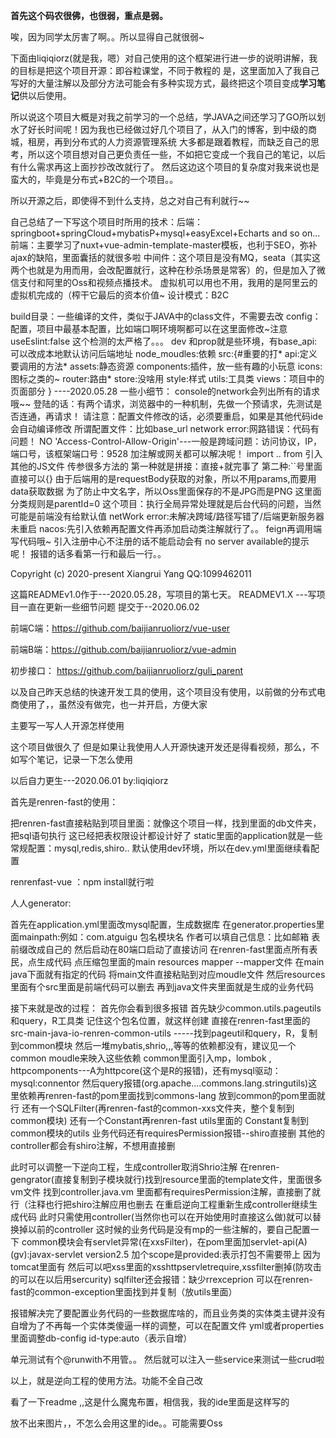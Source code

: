 **首先这个码农很佛，也很弱，重点是弱。**

唉，因为同学太厉害了啊。。所以显得自己就很弱~

下面由liqiqiorz(就是我，嗯）对自己使用的这个框架进行进一步的说明讲解，我的目标是把这个项目开源：即谷粒课堂，不同于教程的
是，这里面加入了我自己写好的大量注解以及部分方法可能会有多种实现方式，最终把这个项目变成**学习笔记**供以后使用。

所以说这个项目大概是对我之前学习的一个总结，学JAVA之间还学习了GO所以划水了好长时间呢！因为我也已经做过好几个项目了，从入门的博客，到中级的商城，租房，再到分布式的人力资源管理系统
大多都是跟着教程，而缺乏自己的思考，所以这个项目想对自己更负责任一些，不如把它变成一个我自己的笔记，以后有什么需求再这上面抄抄改改就行了。
然后这边这个项目的复杂度对我来说也是蛮大的，毕竟是分布式+B2C的一个项目。。

所以开源之后，即使得不到什么支持，总之对自己有利就行~~

自己总结了一下写这个项目时所用的技术：后端：springboot+springCloud+mybatisP+mysql+easyExcel+Echarts and so on...
前端：主要学习了nuxt+vue-admin-template-master模板，也利于SEO，弥补ajax的缺陷，里面囊括的就很多啦
中间件：这个项目是没有MQ，seata（其实这两个也就是为用而用，会改配置就行，这种在秒杀场景是常客）的，但是加入了微信支付和阿里的Oss和视频点播技术。
虚拟机可以用也不用，我用的是阿里云的虚拟机完成的（榨干它最后的资本价值~
设计模式：B2C

build目录：一些编译的文件，类似于JAVA中的class文件，不需要去改
config：配置，项目中最基本配置，比如端口啊环境啊都可以在这里面修改~注意useEslint:false  这个检测的太严格了。。。
dev 和prop就是些环境，有base_api:可以改成本地默认访问后端地址
node_moudles:依赖
src:{#重要的打*
api:定义要调用的方法*
assets:静态资源
components:插件，放一些有趣的小玩意
icons:图标之类的~
router:路由*
store:没啥用
style:样式
utils:工具类
views：项目中的页面部分
}    ----2020.05.28
一些小细节：
console的network会列出所有的请求哦~~
登陆的话：有两个请求，浏览器中的一种机制，先做一个预请求，先测试是否连通，再请求！
请注意：配置文件修改的话，必须要重启，如果是其他代码ide会自动编译修改
所谓配置文件：比如base_url
network error:网路错误：代码有问题！
NO 'Access-Control-Allow-Origin'---一般是跨域问题：访问协议，IP，端口号，该框架端口号：9528
加注解或网关都可以解决呢！
import .. from 引入其他的JS文件
传参很多方法的
第一种就是拼接：直接+就完事了
第二种:``号里面直接可以{}
由于后端用的是requestBody获取的对象，所以不用params,而要用data获取数据
为了防止中文名字，所以Oss里面保存的不是JPG而是PNG
这里面分类规则是parentId=0
这个项目：执行全局异常处理就是后台代码的问题，当然可能是前端没有给默认值
netWork error:未解决跨域/路径写错了/后端更新服务器未重启
nacos:先引入依赖再配置文件再添加启动类注解就行了。。
feign再调用端写代码哦~
引入注册中心不注册的话不能启动会有 no server available的提示呢！
报错的话多看第一行和最后一行。。

Copyright (c) 2020-present Xiangrui Yang QQ:1099462011

这篇READMEv1.0作于---2020.05.28，写项目的第七天。
READMEV1.X ---写项目一直在更新一些细节问题
提交于--2020.06.02

前端C端：https://github.com/baijianruoliorz/vue-user

前端B端：https://github.com/baijianruoliorz/vue-admin

初步接口：
https://github.com/baijianruoliorz/guli_parent


以及自己昨天总结的快速开发工具的使用，这个项目没有使用，以前做的分布式电商使用了，，虽然没有做完，也一并开启，方便大家

主要写一写人人开源怎样使用

这个项目做很久了 但是如果让我使用人人开源快速开发还是得看视频，那么，不如写个笔记，记录一下怎么使用

以后自力更生---2020.06.01
  by:liqiqiorz
  
  
首先是renren-fast的使用：

把renren-fast直接粘贴到项目里面：就像这个项目一样，找到里面的db文件夹，把sql语句执行
这已经把表权限设计都设计好了 static里面的application就是一些常规配置：mysql,redis,shiro..
默认使用dev环境，所以在dev.yml里面继续看配置

renrenfast-vue ：npm install就行啦

人人generator:

首先在application.yml里面改mysql配置，生成数据库
在generator.properties里面mainpath:例如：com.atguigu
包名模块名
作者可以填自己信息：比如邮箱
表前缀改成自己的
然后启动在80端口启动了直接访问
在renren-fast里面点所有表民，点生成代码
点压缩包里面的main resources mapper --mapper文件
在main java下面就有指定的代码
将main文件直接粘贴到对应moudle文件 
然后resources里面有个src里面是前端代码可以删去
再到java文件夹里面就是生成的业务代码

接下来就是改的过程：
首先你会看到很多报错
首先缺少common.utils.pageutils 和query，R工具类 记住这个包名位置，就这样创建
直接在renren-fast里面的src-main-java-io-renren-common-utils -----找到pageutil和query，R，复制到common模块
然后一堆mybatis,shrio,,,等等的依赖都没有，建议见一个common moudle来映入这些依赖
common里面引入mp，lombok , httpcomponents---A为httpcore(这个是R的报错)，还有mysql驱动：mysql:connentor
然后query报错(org.apache....commons.lang.stringutils)这里依赖再renren-fast的pom里面找到commons-lang
放到common的pom里面就行
还有一个SQLFilter(再renren-fast的common-xxs文件夹，整个复制到common模块)
还有一个Constant再renren-fast utils里面的 Constant复制到common模块的utils
业务代码还有requiresPermission报错--shiro直接删 其他的controller都会有shiro注解，不想用直接删

此时可以调整一下逆向工程，生成controller取消Shrio注解
在renren-gengrator(直接复制到子模块就行)找到resource里面的template文件，里面很多vm文件
找到controller.java.vm 里面都有requiresPermission注解，直接删了就行（注释也行把shiro注解应用也删去
在重启逆向工程重新生成controller继续生成代码
此时只需使用controller(当然你也可以在开始使用时直接这么做)就可以替换掉以前的controller
这时候的业务代码是没有mp的一些注解的，要自己配置一下
common模块会有servlet异常(在xxsFilter)，在pom里面加servlet-api(A) (gv):javax-servlet version2.5 加个scope是provided:表示打包不需要带上
因为tomcat里面有 然后可以吧xss里面的xsshttpservletrequire,xssfilter删掉(防攻击的可以在以后用sercurity)
sqlfilter还会报错：缺少rrexceprion 可以在renren-fast的common-exception里面找到并复制（放utils里面）

报错解决完了要配置业务代码的一些数据库啥的，而且业务类的实体类主键并没有自增为了不再每一个实体类傻逼一样的调整，可以在配置文件
yml或者properties里面调整db-config id-type:auto（表示自增）

单元测试有个@runwith不用管。。
然后就可以注入一些service来测试一些crud啦


以上，就是逆向工程的使用方法。功能不全自己改




看了一下readme ,,这是什么魔鬼布置，相信我，我的ide里面是这样写的



放不出来图片，，不怎么会用这里的ide。。可能需要Oss
